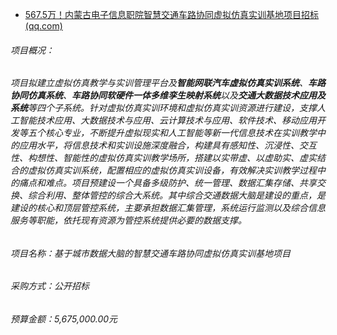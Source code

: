 - [567.5万！内蒙古电子信息职院智慧交通车路协同虚拟仿真实训基地项目招标 (qq.com)](https://mp.weixin.qq.com/s?__biz=Mzg4ODgyMTY3MA==&mid=2247483838&idx=1&sn=e7bb508feaa7f5b0eac7e68bf0b3884e&chksm=cff40377f8838a61e94bb7562a105a3b74c81c937fcfe24c8bee7432edd695f8d525e6133524&scene=178&cur_album_id=2548247096184553473#rd)

###### 项目概况：

###### 项目拟建立虚拟仿真教学与实训管理平台及**智能网联汽车虚拟仿真实训系统**、**车路协同仿真系统**、**车路协同软硬件一体多维孪生映射系统**以及**交通大数据技术应用及系统**等四个子系统。针对虚拟仿真实训环境和虚拟仿真实训资源进行建设，支撑人工智能技术应用、大数据技术与应用、云计算技术与应用、软件技术、移动应用开发等五个核心专业，不断提升虚拟现实和人工智能等新一代信息技术在实训教学中的应用水平，将信息技术和实训设施深度融合，构建具有感知性、沉浸性、交互性、构想性、智能性的虚拟仿真实训教学场所，搭建以实带虚、以虚助实、虚实结合的虚拟仿真实训系统，配置相应的虚拟仿真实训设备，有效解决实训教学过程中的痛点和难点。项目预建设一个具备多级防护、统一管理、数据汇集存储、共享交换、综合利用、整体管控的综合大系统。其中综合交通数据大脑是建设的重点，是建设的核心和顶层管控系统，主要承担数据汇集管理，系统运行监测以及综合信息服务等职能，依托现有资源为管控系统提供必要的数据支撑。

######  

###### 项目名称：基于城市数据大脑的智慧交通车路协同虚拟仿真实训基地项目

###### 采购方式：公开招标 

###### 预算金额：5,675,000.00元